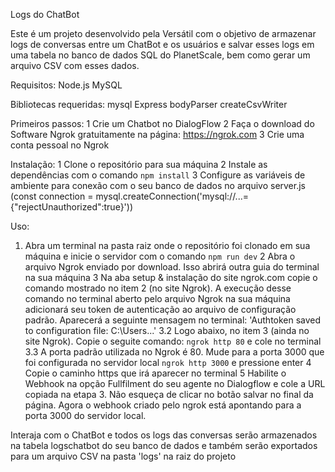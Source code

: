 Logs do ChatBot

Este é um projeto desenvolvido pela Versátil com o objetivo de armazenar logs de conversas entre um ChatBot e os usuários e salvar esses logs em uma tabela no banco de dados SQL do PlanetScale, bem como gerar um arquivo CSV com esses dados.


Requisitos:
Node.js
MySQL


Bibliotecas requeridas:
mysql
Express
bodyParser
createCsvWriter


Primeiros passos:
1 Crie um Chatbot no DialogFlow
2 Faça o download do Software Ngrok gratuitamente na página: https://ngrok.com
3 Crie uma conta pessoal no Ngrok


Instalação:
1 Clone o repositório para sua máquina
2 Instale as dependências com o comando `npm install`
3 Configure as variáveis de ambiente para conexão com o seu banco de dados no arquivo server.js
(const connection = mysql.createConnection('mysql://...={"rejectUnauthorized":true}'))


Uso:
1. Abra um terminal na pasta raiz onde o repositório foi clonado em sua máquina e inicie o servidor com o comando `npm run dev`
2 Abra o arquivo Ngrok enviado por download. Isso abrirá outra guia do terminal na sua máquina
3 Na aba setup & instalação do site ngrok.com copie o comando mostrado no item 2 (no site Ngrok). A execução desse comando no terminal aberto pelo arquivo Ngrok na sua  máquina adicionará seu token de autenticação ao arquivo de configuração padrão. Aparecerá a seguinte mensagem no terminal: 'Authtoken saved to configuration file: C:\Users\...'
3.2 Logo abaixo, no item 3 (ainda no site Ngrok). Copie o seguite comando: `ngrok http 80` e cole no terminal
3.3 A porta padrão utilizada no Ngrok é 80. Mude para a porta 3000 que foi configurada no servidor local `ngrok http 3000` e pressione enter
4 Copie o caminho https que irá aparecer no terminal 
5 Habilite o Webhook na opção Fullfilment do seu agente no Dialogflow e cole a URL copiada na etapa 3. Não esqueça de clicar no botão salvar no final da página. Agora o webhook criado pelo ngrok está apontando para a porta 3000 do servidor local. 





Interaja com o ChatBot e todos os logs das conversas serão armazenados na tabela logschatbot do seu banco de dados e também serão exportados para um arquivo CSV na pasta 'logs' na raiz do projeto
